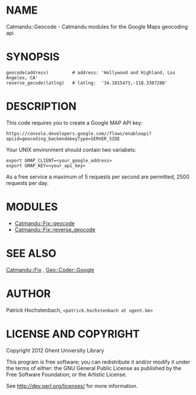 # NAME

Catmandu::Geocode - Catmandu modules for the Google Maps geocoding api

# SYNOPSIS

    geocode(address)         # address: 'Hollywood and Highland, Los Angeles, CA' 
    reverse_gecode(latlng)   # latlng:  '34.1015473,-118.3387288'

# DESCRIPTION

This code requires you to create a Google MAP API key:

    https://console.developers.google.com//flows/enableapi?apiid=geocoding_backend&keyType=SERVER_SIDE

Your UNIX environment should contain two variabels:

    export GMAP_CLIENT=<your_google_address>
    export GMAP_KEY=<your_api_key>

As a free service a maximum of 5 requests per second are permitted, 2500 requests per day.

# MODULES

- [Catmandu::Fix::geocode](https://metacpan.org/pod/Catmandu::Fix::geocode)
- [Catmandu::Fix::reverse\_geocode](https://metacpan.org/pod/Catmandu::Fix::reverse_geocode)

# SEE ALSO

[Catmandu::Fix](https://metacpan.org/pod/Catmandu::Fix) , [Geo::Coder::Google](https://metacpan.org/pod/Geo::Coder::Google)

# AUTHOR

Patrick Hochstenbach, `<patrick.hochstenbach at ugent.be>`

# LICENSE AND COPYRIGHT

Copyright 2012 Ghent University Library

This program is free software; you can redistribute it and/or modify it
under the terms of either: the GNU General Public License as published
by the Free Software Foundation; or the Artistic License.

See http://dev.perl.org/licenses/ for more information.
